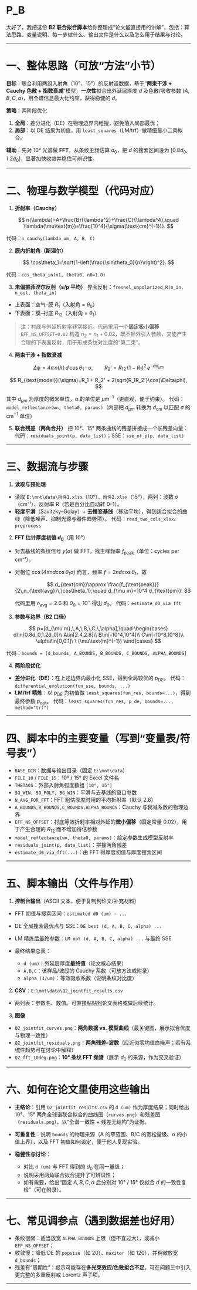 # P_B
太好了，我把这份 **B2 联合拟合脚本**给你整理成“论文能直接用的讲解”，包括：算法思路、变量说明、每一步做什么、输出文件是什么以及怎么用于结果与讨论。

---

# 一、整体思路（可放“方法”小节）

**目标**：联合利用两组入射角（10°、15°）的反射谱数据，基于“**两束干涉 + Cauchy 色散 + 指数衰减**”模型，**一次性**拟合出外延层厚度 $d$ 及色散/吸收参数 $(A,B,C,\alpha)$，用全谱信息最大化约束，获得稳健的 $d$。

**策略**：两阶段优化

1. **全局**：差分进化（DE）在物理边界内粗搜，避免落入局部最优；
2. **局部**：以 DE 结果为初值，用 `least_squares`（LM/trf）做精细最小二乘拟合。

**辅助**：先对 10° 光谱做 **FFT**，从条纹主频估算 $d_0$，把 $d$ 的搜索区间设为 $[0.8d_0,1.2d_0]$，显著加快收敛并稳住可辨识性。

---

# 二、物理与数学模型（代码对应）

1. **折射率（Cauchy）**

$$
n(\lambda)=A+\frac{B}{\lambda^2}+\frac{C}{\lambda^4},\quad \lambda(\mu\text{m})=\frac{10^4}{\sigma(\text{cm}^{-1})}.
$$

代码：`n_cauchy(lambda_um, A, B, C)`

2. **膜内折射角（斯涅尔）**

$$
\cos\theta_1=\sqrt{1-\left(\frac{\sin\theta_0}{n}\right)^2}.
$$

代码：`cos_theta_in(n1, theta0, n0=1.0)`

3. **未偏振菲涅尔反射（s/p 平均）**
   界面反射：`fresnel_unpolarized_R(n_in, n_out, theta_in)`

* 上表面：空气–膜 $R_1$（入射角 = $\theta_0$）
* 下表面：膜–衬底 $R_{12}$（入射角 = $\theta_1$）

> 注：衬底与外延折射率非常接近。代码里用一个**固定极小偏移** `EFF_NS_OFFSET=0.02` 构造 $n_2=n_1+0.02$，既不额外引入参数，又能产生合理的下表面反射，用于形成条纹对比度的“第二束”。

4. **两束干涉 + 指数衰减**

$$
\Delta\phi=4\pi\,n(\lambda)\,d\,\cos\theta_1 \cdot \sigma,\qquad
R_2' = R_{12}\,(1-R_1)^2\,e^{-\alpha d_{\mu m}}
$$

$$
R_{\text{model}}(\sigma)=R_1 + R_2' + 2\sqrt{R_1R_2'}\cos(\Delta\phi),
$$

其中 $d_{\mu m}$ 为厚度的微米单位，$\alpha$ 的单位是 $\mu\text{m}^{-1}$（更直观，便于约束）。
代码：`model_reflectance(wn, theta0, params)`（内部把 $d_{\mu m}$ 转换为 $d_{\text{cm}}$ 以匹配 $\sigma$ 的 cm$^{-1}$ 单位）

5. **联合残差（两角合并）**
   把 10°、15° 两条曲线的残差拼接成一个长残差向量：
   代码：`residuals_joint(p, data_list)`；SSE：`sse_of_p(p, data_list)`

---

# 三、数据流与步骤

1. **读取与预处理**

* 读取 `E:\mnt\data\附件1.xlsx`（10°）、`附件2.xlsx`（15°），两列：波数 σ（cm⁻¹）、反射率 R（若是百分比自动转 0–1）。
* **轻度平滑**（Savitzky–Golay）+ **去慢变基线**（移动平均），得到适合拟合的曲线（降低噪声、抑制光源与器件趋势项）。
  代码：`read_two_cols_xlsx`、`preprocess`

2. **FFT 估计厚度初值 $d_0$**（用 10°）

* 对去基线的条纹信号 $y(\sigma)$ 做 FFT，找主峰频率 $f_{\text{peak}}$（单位：cycles per cm⁻¹）。
* 对相位 $\cos(4\pi n d \cos\theta_1 \sigma)$ 而言，频率 $f=2 n d \cos\theta_1$，故

  $$
  d_{\text{cm}}\approx \frac{f_{\text{peak}}}{2\,n_{\text{avg}}\,\cos\theta_1},\quad d_{\mu m}=10^4 d_{\text{cm}}.
  $$

  代码里用 $n_{\text{avg}}=2.6$ 和 $\theta_0=10^\circ$ 得出 $d_0$。
  代码：`estimate_d0_via_fft`

3. **参数与边界（B2 口径）**

$$
p=[d_{\mu m},\,A,\,B,\,C,\,\alpha],\quad
\begin{cases}
d\in[0.8d_0,1.2d_0]\\
A\in[2.4,2.8]\\
B\in[-10^4,10^4]\\
C\in[-10^8,10^8]\\
\alpha\in[0,0.1]\ \ (\mu\text{m}^{-1})
\end{cases}
$$

代码：`bounds = [d_bounds, A_BOUNDS, B_BOUNDS, C_BOUNDS, ALPHA_BOUNDS]`

4. **两阶段优化**

* **差分进化（DE）**：在上述边界内最小化 SSE，得到全局较优的 $p_{\text{DE}}$。
  代码：`differential_evolution(fun_sse, bounds, ...)`
* **LM/trf 精炼**：以 $p_{\text{DE}}$ 为初值做 `least_squares(fun_res, bounds=...)`，得到最终参数 $p_{\text{opt}}$。
  代码：`least_squares(fun_res, p_de, bounds=..., method="trf")`

---

# 四、脚本中的主要变量（写到“变量表/符号表”）

* `BASE_DIR`：数据与输出目录（固定 `E:\mnt\data`）
* `FILE_10` / `FILE_15`：10° / 15° 的 Excel 文件名
* `THETA0S`：外部入射角弧度数组 `[10°, 15°]`
* `SG_WIN, SG_POLY, BG_WIN`：平滑与去基线的窗口参数
* `N_AVG_FOR_FFT`：FFT 粗估厚度时用的平均折射率（默认 2.6）
* `A_BOUNDS,B_BOUNDS,C_BOUNDS,ALPHA_BOUNDS`：Cauchy 与衰减系数的物理边界
* `EFF_NS_OFFSET`：衬底等效折射率相对外延的**微小偏移**（固定常量 0.02），用于产生合理的 $R_{12}$ 而不增加待估参数
* `model_reflectance(wn, theta0, params)`：给定参数生成模型反射率
* `residuals_joint(p, data_list)`：拼接两角残差
* `estimate_d0_via_fft(...)`：由 FFT 得厚度初值与厚度搜索区间

---

# 五、脚本输出（文件与作用）

1. **控制台输出**（ASCII 文本，便于复制到论文/补充材料）

* FFT 初值与搜索区间：`estimated d0 (um) ~ ...`
* DE 全局搜索最优点与 SSE：`DE best (d, A, B, C, alpha) ...`
* LM 精炼后最终参数：`LM opt (d, A, B, C, alpha) ...` 与最终 SSE
* 最终结果总表：

  * `d (um)`：外延层厚度**最终值**（论文核心结果）
  * `A,B,C`：该样品/波段的 Cauchy 系数（可放方法或附录）
  * `alpha (1/um)`：等效吸收系数（说明条纹对比度）

2. **CSV**：`E:\mnt\data\Q2_jointfit_results.csv`

* 两列表：参数名、数值。可直接粘贴到论文表格或做后续统计。

3. **图像**

* `Q2_jointfit_curves.png`：**两角数据 vs. 模型曲线**（最关键图，展示拟合优度与物理一致性）
* `Q2_jointfit_residuals.png`：**两角残差–波数**（应近似零均值白噪声；若有系统性趋势可在讨论中解释）
* `Q2_fft_10deg.png`：**10° 条纹 FFT 频谱**（展示 $d_0$ 的来源，作为交叉验证）

---

# 六、如何在论文里使用这些输出

* **主结论**：引用 `Q2_jointfit_results.csv` 的 `d (um)` 作为厚度结果；同时给出 10°、15° 两角全球谱联合拟合的曲线图（`curves.png`）和残差图（`residuals.png`），以“全谱一致性 + 残差无结构”为证据。
* **可重复性**：说明 `bounds` 的物理来源（A 的窄范围、B/C 的宽松量级、α 的小值上界），以及 FFT 初值如何设定，便于他人复现实验。
* **稳健性与讨论**：

  * 对比 `d (um)` 与 FFT 得到的 $d_0$ 在同一量级；
  * 说明采用两角联合拟合提升了可辨识性；
  * 如有需要，给出“固定 $A,B,C,\alpha$ 后分别对 10° / 15° 仅拟合 $d$ 的一致性复检”（可在附录）。

---

# 七、常见调参点（遇到数据差也好用）

* 条纹很弱：适当放宽 `ALPHA_BOUNDS` 上限（但不宜过大），或减小 `EFF_NS_OFFSET`；
* 收敛慢：降低 DE 的 `popsize`（如 20）、`maxiter`（如 120），并稍微放宽 `d_bounds`；
* 残差有“周期性”：提示可能存在**多光束效应/色散拟合不足**，可在问题三中引入更完整的多重反射或 Lorentz 声子项。

---

